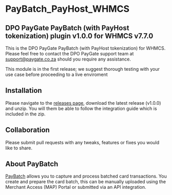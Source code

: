# PayBatch_PayHost_WHMCS
## DPO PayGate PayBatch (with PayHost tokenization) plugin v1.0.0 for WHMCS v7.7.0

This is the DPO PayGate PayBatch (with PayHost tokenization) for WHMCS. Please feel free to contact the DPO PayGate support team at support@paygate.co.za should you require any assistance.

This module is in the first release; we suggest thorough testing with your use case before proceeding to a live enviroment

## Installation
Please navigate to the [releases page](https://github.com/PayGate/PayBatch_PayHost_WHMCS/releases), download the latest release (v1.0.0) and unzip. You will them be able to follow the integration guide which is included in the zip.

## Collaboration

Please submit pull requests with any tweaks, features or fixes you would like to share.

## About PayBatch

[PayBatch](https://www.paygate.co.za/paygate-products/paybatch/) allows you to capture and process batched card transactions. You create and prepare the card batch, this can be manually uploaded using the Merchant Access (MAP) Portal or submitted via an API integration.
